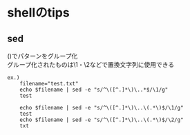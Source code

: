 shellのtips
============

## sed
()でパターンをグループ化  
グループ化されたものは\1・\2などで置換文字列に使用できる

    ex.)
        filename="test.txt"
        echo $filename | sed -e "s/^\([^.]*\)\..*$/\1/g"
        test
        
        echo $filename | sed -e "s/^\([^.]*\)\..\(.*\)$/\1/g"
        test
        echo $filename | sed -e "s/^\([^.]*\)\..\(.*\)$/\2/g"
        txt

